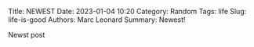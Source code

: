 Title: NEWEST
Date: 2023-01-04 10:20
Category: Random
Tags: life
Slug: life-is-good
Authors: Marc Leonard
Summary: Newest!

Newst post